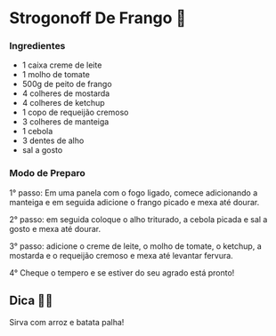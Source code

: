 # Strogonoff De Frango :chicken:



### Ingredientes

- 1 caixa creme de leite
- 1 molho de tomate
- 500g de peito de frango
- 4 colheres de mostarda
- 4 colheres de ketchup
- 1 copo de requeijão cremoso
- 3 colheres de manteiga
- 1 cebola
- 3 dentes de alho
- sal a gosto

### Modo de Preparo

1° passo: Em uma panela com o fogo ligado, comece adicionando a manteiga e em seguida adicione o frango picado e mexa até dourar.

2° passo: em seguida coloque o alho triturado, a cebola picada e sal a gosto e mexa até dourar.

3° passo: adicione o creme de leite, o molho de tomate, o ketchup, a mostarda e o requeijão cremoso e mexa até levantar fervura.

4° Cheque o tempero e se estiver do seu agrado está pronto!



## Dica :woman_cook:

Sirva com arroz e batata palha!

